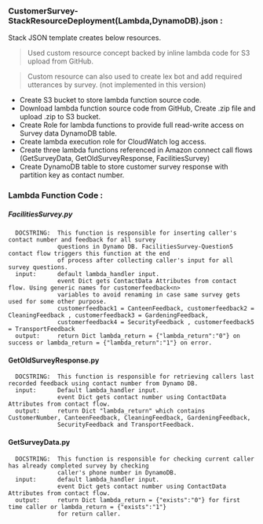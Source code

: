 ### CustomerSurvey-StackResourceDeployment(Lambda,DynamoDB).json : 

Stack JSON template creates below resources.
  >Used custom resource concept backed by inline lambda code for S3 upload from GitHub.
  
  >Custom resource can also used to create lex bot and add required utterances by survey. (not implemented in this version)
- Create S3 bucket to store lambda function source code.
-	Download lambda function source code from GitHub, Create .zip file and upload .zip to S3 bucket.
-	Create Role for lambda functions to provide full read-write access on Survey data DynamoDB table.
-	Create lambda execution role for CloudWatch log access.
-	Create three lambda functions referenced in Amazon connect call flows (GetSurveyData, GetOldSurveyResponse, FacilitiesSurvey)
-	Create DynamoDB table to store customer survey response with partition key as contact number.





### Lambda Function Code : 

##### FacilitiesSurvey.py   
      DOCSTRING:  This function is responsible for inserting caller's contact number and feedback for all survey
                  questions in Dynamo DB. FacilitiesSurvey-Question5 contact flow triggers this function at the end
                  of process after collecting caller's input for all survey questions.
      input:      default lambda_handler input.
                  event Dict gets ContactData Attributes from contact flow. Using generic names for customerfeedback<n>
                  variables to avoid renaming in case same survey gets used for some other purpose.
                  customerfeedback1 = CanteenFeedback, customerfeedback2 = CleaningFeedback , customerfeedback3 = GardeningFeedback,
                  customerfeedback4 = SecurityFeedback , customerfeedback5 = TransportFeedback
      output:     return Dict lambda_return = {"lambda_return":"0"} on success or lambda_return = {"lambda_return":"1"} on error.


#### GetOldSurveyResponse.py
      DOCSTRING:  This function is responsible for retrieving callers last recorded feedback using contact number from Dynamo DB.
      input:      Default lambda_handler input.
                  event Dict gets contact number using ContactData Attributes from contact flow.
      output:     return Dict "lambda_return" which contains  CustomerNumber, CanteenFeedback, CleaningFeedback, GardeningFeedback,
                  SecurityFeedback and TransportFeedback.
                  
#### GetSurveyData.py
      DOCSTRING:  This function is responsible for checking current caller has already completed survey by checking
                  caller's phone number in DynamoDB.
      input:      default lambda_handler input.
                  event Dict gets contact number using ContactData Attributes from contact flow.
      output:     return Dict lambda_return = {"exists":"0"} for first time caller or lambda_return = {"exists":"1"}
                  for return caller.
